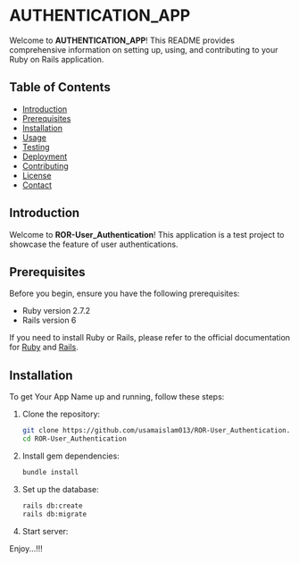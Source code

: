 # AUTHENTICATION_APP

Welcome to **AUTHENTICATION_APP**! This README provides comprehensive information on setting up, using, and contributing to your Ruby on Rails application.

## Table of Contents

- [Introduction](#introduction)
- [Prerequisites](#prerequisites)
- [Installation](#installation)
- [Usage](#usage)
- [Testing](#testing)
- [Deployment](#deployment)
- [Contributing](#contributing)
- [License](#license)
- [Contact](#contact)

## Introduction

Welcome to **ROR-User_Authentication**! This application is a test project to showcase the feature of user authentications.

## Prerequisites

Before you begin, ensure you have the following prerequisites:

- Ruby version 2.7.2
- Rails version 6

If you need to install Ruby or Rails, please refer to the official documentation for [Ruby](https://www.ruby-lang.org/en/documentation/installation/) and [Rails](https://guides.rubyonrails.org/getting_started.html#installing-rails).

## Installation

To get Your App Name up and running, follow these steps:

1. Clone the repository:

   ```bash
   git clone https://github.com/usamaislam013/ROR-User_Authentication.git
   cd ROR-User_Authentication

2. Install gem dependencies:

    ```bash
    bundle install
3. Set up the database:

    ```bash
    rails db:create
    rails db:migrate
4. Start server:


Enjoy...!!!